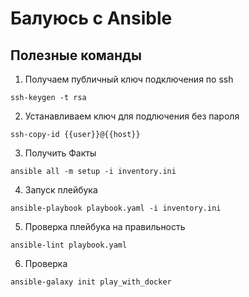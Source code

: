 # Балуюсь с Ansible

## Полезные команды

1. Получаем публичный ключ подключения по ssh

```text
ssh-keygen -t rsa
```

2. Устанавливаем ключ для подлючения без пароля

```text
ssh-copy-id {{user}}@{{host}}
```

3. Получить Факты

```text
ansible all -m setup -i inventory.ini 
```

4. Запуск плейбука

```text
ansible-playbook playbook.yaml -i inventory.ini
```

5. Проверка плейбука на правильность

```text
ansible-lint playbook.yaml
```


6. Проверка

```text
ansible-galaxy init play_with_docker
```